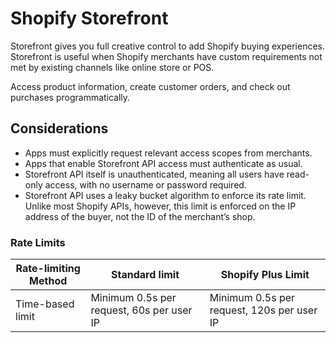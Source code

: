# Shopify Storefront

Storefront gives you full creative control to add Shopify buying experiences. Storefront is useful when Shopify merchants have custom requirements not met by existing channels like online store or POS.

Access product information, create customer orders, and check out purchases programmatically.

## Considerations

- Apps must explicitly request relevant access scopes from merchants.
- Apps that enable Storefront API access must authenticate as usual.
- Storefront API itself is unauthenticated, meaning all users have read-only access, with no username or password required.
- Storefront API uses a leaky bucket algorithm to enforce its rate limit. Unlike most Shopify APIs, however, this limit is enforced on the IP address of the buyer, not the ID of the merchant’s shop.

### Rate Limits

| Rate-limiting Method | Standard limit                            | Shopify Plus Limit                         |
| -------------------- | ----------------------------------------- | ------------------------------------------ |
| Time-based limit     | Minimum 0.5s per request, 60s per user IP | Minimum 0.5s per request, 120s per user IP |
